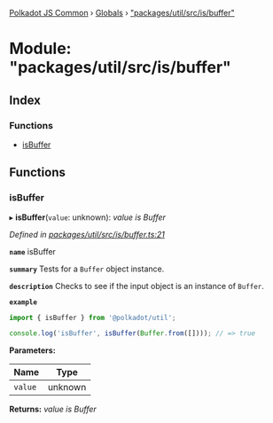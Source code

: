 [Polkadot JS Common](../README.md) › [Globals](../globals.md) › ["packages/util/src/is/buffer"](_packages_util_src_is_buffer_.md)

# Module: "packages/util/src/is/buffer"

## Index

### Functions

* [isBuffer](_packages_util_src_is_buffer_.md#isbuffer)

## Functions

###  isBuffer

▸ **isBuffer**(`value`: unknown): *value is Buffer*

*Defined in [packages/util/src/is/buffer.ts:21](https://github.com/polkadot-js/common/blob/0d03eac3/packages/util/src/is/buffer.ts#L21)*

**`name`** isBuffer

**`summary`** Tests for a `Buffer` object instance.

**`description`** 
Checks to see if the input object is an instance of `Buffer`.

**`example`** 
<BR>

```javascript
import { isBuffer } from '@polkadot/util';

console.log('isBuffer', isBuffer(Buffer.from([]))); // => true
```

**Parameters:**

Name | Type |
------ | ------ |
`value` | unknown |

**Returns:** *value is Buffer*

